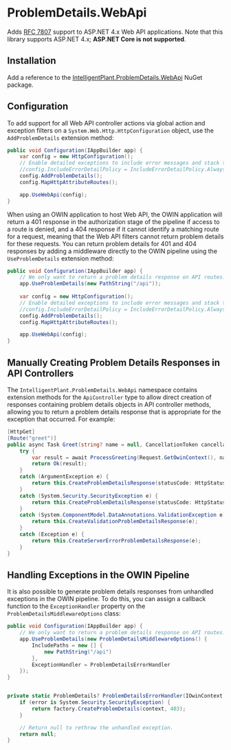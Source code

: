 # ProblemDetails.WebApi

Adds [RFC 7807](https://tools.ietf.org/html/rfc7807) support to ASP.NET 4.x Web API applications. Note that this library supports ASP.NET 4.x; **ASP.NET Core is not supported**.


## Installation

Add a reference to the [IntelligentPlant.ProblemDetails.WebApi](https://www.nuget.org/packages/IntelligentPlant.ProblemDetails.WebApi) NuGet package.


## Configuration

To add support for all Web API controller actions via global action and exception filters on a `System.Web.Http.HttpConfiguration` object, use the `AddProblemDetails` extension method:

```csharp
public void Configuration(IAppBuilder app) {
    var config = new HttpConfiguration();
    // Enable detailed exceptions to include error messages and stack traces in 500 responses.
    //config.IncludeErrorDetailPolicy = IncludeErrorDetailPolicy.Always;
    config.AddProblemDetails();
    config.MapHttpAttributeRoutes();

    app.UseWebApi(config);
}
```

When using an OWIN application to host Web API, the OWIN application will return a 401 response in the authorization stage of the pipeline if access to a route is denied, and a 404 response if it cannot identify a matching route for a request, meaning that the Web API filters cannot return problem details for these requests. You can return problem details for 401 and 404 responses by adding a middleware directly to the OWIN pipeline using the `UseProblemDetails` extension method:

```csharp
public void Configuration(IAppBuilder app) {
    // We only want to return a problem details response on API routes.
    app.UseProblemDetails(new PathString("/api"));
    
    var config = new HttpConfiguration();
    // Enable detailed exceptions to include error messages and stack traces in 500 responses.
    //config.IncludeErrorDetailPolicy = IncludeErrorDetailPolicy.Always;
    config.AddProblemDetails();
    config.MapHttpAttributeRoutes();

    app.UseWebApi(config);
}
```


## Manually Creating Problem Details Responses in API Controllers

The `IntelligentPlant.ProblemDetails.WebApi` namespace contains extension methods for the `ApiController` type to allow direct creation of responses containing problem details objects in API controller methods, allowing you to return a problem details response that is appropriate for the exception that occurred. For example:

```csharp
[HttpGet]
[Route("greet")]
public async Task Greet(string? name = null, CancellationToken cancellationToken = default) {
    try {
        var result = await ProcessGreeting(Request.GetOwinContext(), name, cancellationToken).ConfigureAwait(false);
        return Ok(result);
    }
    catch (ArgumentException e) {
        return this.CreateProblemDetailsResponse(statusCode: HttpStatusCode.BadRequest, detail: e.Message);
    }
    catch (System.Security.SecurityException e) {
        return this.CreateProblemDetailsResponse(statusCode: HttpStatusCode.Forbidden, detail: e.Message);
    }
    catch (System.ComponentModel.DataAnnotations.ValidationException e) {
        return this.CreateValidationProblemDetailsResponse(e);
    }
    catch (Exception e) {
        return this.CreateServerErrorProblemDetailsResponse(e);
    }
}
```


## Handling Exceptions in the OWIN Pipeline

It is also possible to generate problem details responses from unhandled exceptions in the OWIN pipeline. To do this, you can assign a callback function to the `ExceptionHandler` property on the `ProblemDetailsMiddlewareOptions` class:

```csharp
public void Configuration(IAppBuilder app) {
    // We only want to return a problem details response on API routes.
    app.UseProblemDetails(new ProblemDetailsMiddlewareOptions() {
        IncludePaths = new [] {
            new PathString("/api")
        },
        ExceptionHandler = ProblemDetailsErrorHandler
    });
}


private static ProblemDetails? ProblemDetailsErrorHandler(IOwinContext context, Exception error, ProblemDetailsFactory factory) {
    if (error is System.Security.SecurityException) {
        return factory.CreateProblemDetails(context, 403);
    }

    // Return null to rethrow the unhandled exception.
    return null;
}

```
